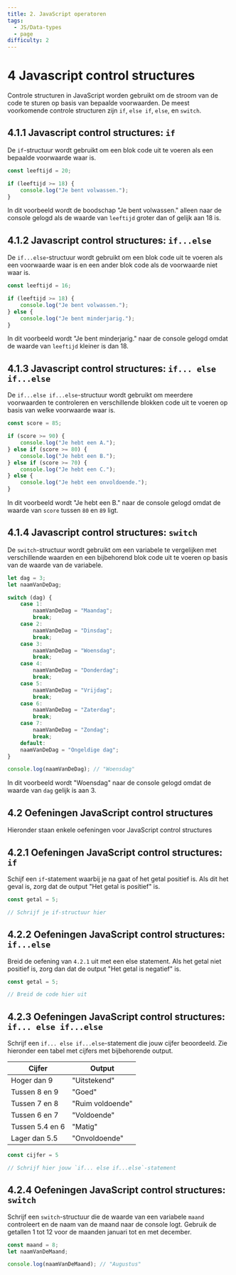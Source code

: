 ```yaml
---
title: 2. JavaScript operatoren
tags:
  - JS/Data-types
  - page
difficulty: 2
---
```


# 4 Javascript control structures
Controle structuren in JavaScript worden gebruikt om de stroom van de code te sturen op basis van bepaalde voorwaarden. De meest voorkomende controle structuren zijn `if`, `else if`, `else`, en `switch`.

## 4.1.1 Javascript control structures: `if`
De `if`-structuur wordt gebruikt om een blok code uit te voeren als een bepaalde voorwaarde waar is.

```javascript
const leeftijd = 20;

if (leeftijd >= 18) {
    console.log("Je bent volwassen.");
}
```

In dit voorbeeld wordt de boodschap "Je bent volwassen." alleen naar de console gelogd als de waarde van `leeftijd` groter dan of gelijk aan 18 is.

## 4.1.2 Javascript control structures: `if...else`
De `if...else`-structuur wordt gebruikt om een blok code uit te voeren als een voorwaarde waar is en een ander blok code als de voorwaarde niet waar is.

```javascript
const leeftijd = 16;

if (leeftijd >= 18) {
    console.log("Je bent volwassen.");
} else {
    console.log("Je bent minderjarig.");
}
```

In dit voorbeeld wordt "Je bent minderjarig." naar de console gelogd omdat de waarde van `leeftijd` kleiner is dan 18.

## 4.1.3 Javascript control structures: `if... else if...else`
De `if...else if...else`-structuur wordt gebruikt om meerdere voorwaarden te controleren en verschillende blokken code uit te voeren op basis van welke voorwaarde waar is.

```javascript
const score = 85;

if (score >= 90) {
    console.log("Je hebt een A.");
} else if (score >= 80) {
    console.log("Je hebt een B.");
} else if (score >= 70) {
    console.log("Je hebt een C.");
} else {
    console.log("Je hebt een onvoldoende.");
}
```

In dit voorbeeld wordt "Je hebt een B." naar de console gelogd omdat de waarde van `score` tussen `80` en `89` ligt.

## 4.1.4 Javascript control structures: `switch`
De `switch`-structuur wordt gebruikt om een variabele te vergelijken met verschillende waarden en een bijbehorend blok code uit te voeren op basis van de waarde van de variabele.
```javascript
let dag = 3;
let naamVanDeDag;

switch (dag) {
    case 1:
        naamVanDeDag = "Maandag";
        break;
    case 2:
        naamVanDeDag = "Dinsdag";
        break;
    case 3:
        naamVanDeDag = "Woensdag";
        break;
    case 4:
        naamVanDeDag = "Donderdag";
        break;
    case 5:
        naamVanDeDag = "Vrijdag";
        break;
    case 6:
        naamVanDeDag = "Zaterdag";
        break;
    case 7:
        naamVanDeDag = "Zondag";
        break;
    default:
    naamVanDeDag = "Ongeldige dag";
}

console.log(naamVanDeDag); // "Woensdag"
```
In dit voorbeeld wordt "Woensdag" naar de console gelogd omdat de waarde van `dag` gelijk is aan 3.

## 4.2 Oefeningen JavaScript control structures
Hieronder staan enkele oefeningen voor JavaScript control structures

## 4.2.1 Oefeningen JavaScript control structures: `if`
Schijf een `if`-statement waarbij je na gaat of het getal positief is. Als dit het geval is, zorg dat de output "Het getal is positief" is.
```javascript runner
const getal = 5;

// Schrijf je if-structuur hier
```

## 4.2.2 Oefeningen JavaScript control structures: `if...else`
Breid de oefening van `4.2.1` uit met een else statement. Als het getal niet positief is, zorg dan dat de output "Het getal is negatief" is.
```javascript runner
const getal = 5;

// Breid de code hier uit
```

## 4.2.3 Oefeningen JavaScript control structures: `if... else if...else`
Schrijf een `if... else if...else`-statement die jouw cijfer beoordeeld. Zie hieronder een tabel met cijfers met bijbehorende output.

| Cijfer | Output |
| ----------- | ----------- |
| Hoger dan 9 | "Uitstekend" |
| Tussen 8 en 9  | "Goed" |
| Tussen 7 en 8 | "Ruim voldoende" |
| Tussen 6 en 7 | "Voldoende" |
| Tussen 5.4 en 6 | "Matig" |
| Lager dan 5.5 | "Onvoldoende" |


```javascript runner
const cijfer = 5

// Schrijf hier jouw `if... else if...else`-statement

```

## 4.2.4 Oefeningen JavaScript control structures: `switch`
Schrijf een `switch`-structuur die de waarde van een variabele `maand` controleert en de naam van de maand naar de console logt. Gebruik de getallen 1 tot 12 voor de maanden januari tot en met december.

```javascript runner
const maand = 8;
let naamVanDeMaand;

console.log(naamVanDeMaand); // "Augustus"
```
